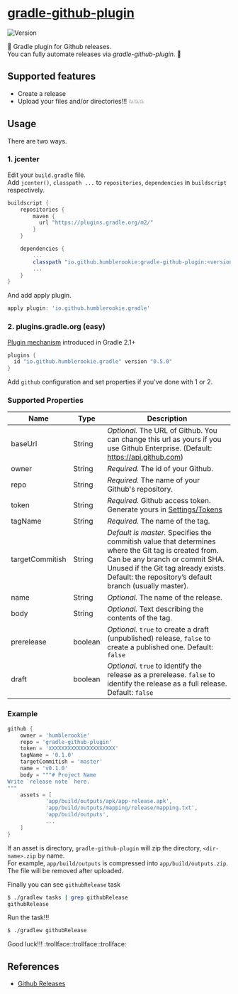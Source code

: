 # [gradle-github-plugin](https://plugins.gradle.org/plugin/io.github.humblerookie.gradle)
![Version](https://img.shields.io/gradle-plugin-portal/v/io.github.humblerookie.gradle)

:truck: Gradle plugin for Github releases.  
You can fully automate releases via *gradle-github-plugin*. :rocket:


## Supported features
- Create a release
- Upload your files and/or directories!!! :boom::boom::boom:


## Usage
There are two ways.

### 1. jcenter
Edit your `build.gradle` file.  
Add `jcenter()`, `classpath ...` to `repositories`, `dependencies` in `buildscript` respectively.

```groovy
buildscript {
    repositories {
        maven {
          url "https://plugins.gradle.org/m2/"
        }
    }

    dependencies {
        ...
        classpath "io.github.humblerookie:gradle-github-plugin:<version>"
        ...
    }
}
```

And add apply plugin.

```groovy
apply plugin: 'io.github.humblerookie.gradle'
```

### 2. plugins.gradle.org (easy)
[Plugin mechanism][plugins] introduced in Gradle 2.1+

```groovy
plugins {
  id "io.github.humblerookie.gradle" version "0.5.0"
}
```

Add `github` configuration and set properties if you've done with 1 or 2.


### Supported Properties
Name | Type | Description
--- | --- | ---
baseUrl | String | *Optional.* The URL of Github. You can change this url as yours if you use Github Enterprise. (Default: https://api.github.com)
owner | String | *Required.* The id of your Github.
repo | String | *Required.* The name of your Github's repository.
token | String | *Required.* Github access token. Generate yours in [Settings/Tokens][settings_tokens]
tagName | String | *Required.* The name of the tag.
targetCommitish | String | *Default is master.* Specifies the commitish value that determines where the Git tag is created from. Can be any branch or commit SHA. Unused if the Git tag already exists. Default: the repository’s default branch (usually master).
name | String | *Optional.* The name of the release.
body | String | *Optional.* Text describing the contents of the tag.
prerelease | boolean | *Optional.* `true` to create a draft (unpublished) release, `false` to create a published one. Default: `false`
draft | boolean | *Optional.* `true` to identify the release as a prerelease. `false` to identify the release as a full release. Default: `false`

### Example
```groovy
github {
    owner = 'humblerookie'
    repo = 'gradle-github-plugin'
    token = 'XXXXXXXXXXXXXXXXXXXXX'
    tagName = '0.1.0'
    targetCommitish = 'master'
    name = 'v0.1.0'
    body = """# Project Name
Write `release note` here.
"""
    assets = [
            'app/build/outputs/apk/app-release.apk',
            'app/build/outputs/mapping/release/mapping.txt',
            'app/build/outputs',
            ...
    ]
}
```

If an asset is directory, `gradle-github-plugin` will zip the directory, `<dir-name>.zip` by name.  
For example, `app/build/outputs` is compressed into `app/build/outputs.zip`. The file will be removed after uploaded.

Finally you can see `githubRelease` task

```sh
$ ./gradlew tasks | grep githubRelease
githubRelease
```

Run the task!!!

```sh
$ ./gradlew githubRelease
```

Good luck!!! :trollface::trollface::trollface:


## References
- [Github Releases][github-releases]












[github-releases]: https://developer.github.com/v3/repos/releases/
[settings_tokens]: https://github.com/settings/tokens
[plugins]: https://docs.gradle.org/2.4/userguide/plugins.html#sec:plugins_block
[ref]: https://plugins.gradle.org/plugin/co.riiid.gradle
